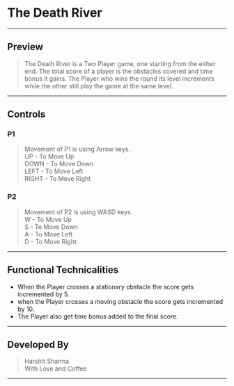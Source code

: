 # The Death River

----
## Preview

> The Death River is a Two Player game, one starting from the either end. The total score of a player is the obstacles covered and time bonus it gains. The Player who wins the round its level increments while the other still play the game at the same level.

----
## Controls
### P1
> Movement of P1 is using Arrow keys.  
  UP - To Move Up  
  DOWN - To Move Down    
  LEFT - To Move Left  
  RIGHT - To Move Right

### P2
> Movement of P2 is using WASD keys.  
 W - To Move Up  
 S - To Move Down  
 A - To Move Left  
 D - To Move Right  

-------------
## Functional Technicalities
* When the Player crosses a stationary obstacle the score gets incremented by 5.
* when the Player crosses a moving obstacle the score gets incremented by 10.
* The Player also get time bonus added to the final score.
 --------------

## Developed By
> Harshit Sharma  
>With Love and Coffee


----